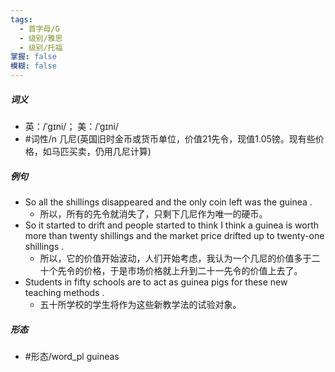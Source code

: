 ```yaml
---
tags:
  - 首字母/G
  - 级别/雅思
  - 级别/托福
掌握: false
模糊: false
---
```

##### 词义
- 英：/ˈɡɪni/； 美：/ˈɡɪni/
- #词性/n  几尼(英国旧时金币或货币单位，价值21先令，现值1.05镑。现有些价格，如马匹买卖，仍用几尼计算)
##### 例句
- So all the shillings disappeared and the only coin left was the guinea .
	- 所以，所有的先令就消失了，只剩下几尼作为唯一的硬币。
- So it started to drift and people started to think I think a guinea is worth more than twenty shillings and the market price drifted up to twenty-one shillings .
	- 所以，它的价值开始波动，人们开始考虑，我认为一个几尼的价值多于二十个先令的价格，于是市场价格就上升到二十一先令的价值上去了。
- Students in fifty schools are to act as guinea pigs for these new teaching methods .
	- 五十所学校的学生将作为这些新教学法的试验对象。
##### 形态
- #形态/word_pl guineas
